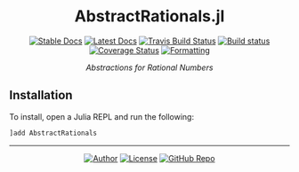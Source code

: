<div align="center">

# AbstractRationals.jl

[![Stable Docs](https://img.shields.io/badge/docs-stable-blue.svg)](https://bhgomes.github.io/AbstractRationals.jl/stable)
[![Latest Docs](https://img.shields.io/badge/docs-latest-blue.svg)](https://bhgomes.github.io/AbstractRationals.jl/latest)
[![Travis Build Status](https://travis-ci.com/bhgomes/AbstractRationals.jl.svg?branch=master)](https://travis-ci.com/bhgomes/AbstractRationals.jl)
[![Build status](https://ci.appveyor.com/api/projects/status/a9baxip6gamxwy7h?svg=true)](https://ci.appveyor.com/project/bhgomes/abstractrationals-jl)
[![Coverage Status](https://coveralls.io/repos/github/bhgomes/AbstractRationals.jl/badge.svg?branch=master)](https://coveralls.io/github/bhgomes/AbstractRationals.jl?branch=master)
[![Formatting](https://img.shields.io/badge/format-tab%204%20margin%2096-888)](https://github.com/domluna/JuliaFormatter.jl)

_Abstractions for Rational Numbers_

</div>

## Installation

To install, open a Julia REPL and run the following:

```julia
]add AbstractRationals
```

---
<div align="center">

[![Author](https://img.shields.io/badge/Author-bhgomes-blue?style=for-the-badge)](https://github.com/bhgomes)
[![License](https://img.shields.io/badge/(UN)-LICENSE-lightgray?style=for-the-badge)](UNLICENSE)
[![GitHub Repo](https://img.shields.io/badge/repo-GitHub-black?style=for-the-badge)](https://github.com/bhgomes/AbstractRationals.jl)

</div>
